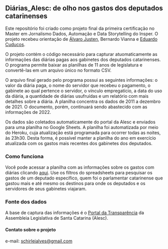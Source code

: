 ## Diárias_Alesc: de olho nos gastos dos deputados catarinenses

Este repositório foi criado como projeto final da primeira certificação no Master em Jornalismo Dados, Automação e Data Storytelling do Insper. O projeto recebeu orientação de [Álvaro Justen](https://github.com/turicas), Bernardo Vianna e [Eduardo Cuducos](https://github.com/cuducos). 

O projeto contém o código necessário para capturar atuomaticamente as informações das diárias pagas aos gabinetes dos deputados catarinenses. O programa permite baixar as planilhas de 11 anos de legislatura e convertê-las em um arquivo único no formato CSV.  

O arquivo final gerado pelo programa possui as seguintes informações: o valor da diária paga, o nome do servidor que recebeu o pagamento, o gabinete ao qual pertence o servidor, o vínculo empregatício, a data do uso da diária, a quantidade de diárias usufruídas e um relatório com mais detalhes sobre a diária. A planilha concentra os dados de 2011 a dezembro de 2021. O documento, porém, continuará sendo abastecido com as informações de 2022.

Os dados são coletados automaticamente do portal da Alesc e enviados para uma planilha no Google Sheets. A planilha foi automatizada por meio do Heroku, cuja atualização está programada para ocorrer todas as noites, às 23h30. Desta forma, é possível manter a planilha do ano em exercício atualizada com os gastos mais recentes dos gabinetes dos deputados. 

### Como funciona

Você pode acessar a planilha com as informações sobre os gastos com diárias clicando [aqui](https://bit.ly/3ESXenJ). Use os filtros do spreadsheets para pesquisar os gastos de um deputado específico, quem foi o parlamentar catarinense que gastou mais e até mesmo os destinos para onde os deputados e os servidores de seus gabinetes viajaram.    

### Fonte dos dados

A base de captura das informações é o [Portal da Transparência](https://transparencia.alesc.sc.gov.br/diarias_dados_abertos.php) da Assembleia Legislativa de Santa Catarina (Alesc). 

#### Contato sobre o projeto

e-mail: schirleialves@gmail.com
